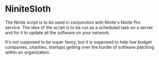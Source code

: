 NiniteSloth
======

The Ninite script is to be used in conjunction with Ninite's Ninite Pro service. The idea of the script is to be run as a scheduled task on a server and for it to update all the software on your network.

It's not supposed to be super fancy, but it is supposed to help low budget companies, charities, startups getting over the hurdle of software patching within an organization. 